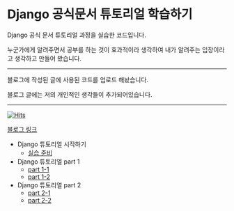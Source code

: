 # Django 공식문서 튜토리얼 학습하기

Django 공식 문서 튜토리얼 과정을 실습한 코드입니다.<br>

누군가에게 알려주면서 공부를 하는 것이 효과적이라 생각하여 내가 알려주는 입장이라고 생각하고 만들어 봤습니다.

---

블로그에 작성된 글에 사용된 코드를 업로드 해놨습니다.<br>

블로그 글에는 저의 개인적인 생각들이 추가되어있습니다.

---

[![Hits](https://hits.seeyoufarm.com/api/count/incr/badge.svg?url=https%3A%2F%2Fgithub.com%2FIanToo2%2FDjango_Tutorial&count_bg=%2379C83D&title_bg=%23555555&icon=&icon_color=%23E7E7E7&title=hits&edge_flat=false)](https://hits.seeyoufarm.com)

[블로그 링크](https://koggaeng.tistory.com/)

- Django 튜토리얼 시작하기<br>
  - [실습 준비](https://koggaeng.tistory.com/entry/Django-%ED%94%84%EB%A1%9C%EC%A0%9D%ED%8A%B8-1)
- Django 튜토리얼 part 1
  - [part 1-1](https://koggaeng.tistory.com/entry/Django-%EC%B2%AB-%EB%B2%88%EC%A7%B8-%EC%9E%A5%EA%B3%A0-%EC%95%B1-%EC%9E%91%EC%84%B1%ED%95%98%EA%B8%B0-part-1)
  - [part 1-2](https://koggaeng.tistory.com/entry/Django-%EC%B2%AB-%EB%B2%88%EC%A7%B8-%EC%9E%A5%EA%B3%A0-%EC%95%B1-%EC%9E%91%EC%84%B1%ED%95%98%EA%B8%B0-part-1-2)
- Django 튜토리얼 part 2
  - [part 2-1](https://koggaeng.tistory.com/entry/Django-%EC%B2%AB-%EB%B2%88%EC%A7%B8-%EC%9E%A5%EA%B3%A0-%EC%95%B1-%EC%9E%91%EC%84%B1%ED%95%98%EA%B8%B0-part-2-1)
  - [part 2-2](https://koggaeng.tistory.com/entry/Django-%EC%B2%AB-%EB%B2%88%EC%A7%B8-%EC%9E%A5%EA%B3%A0-%EC%95%B1-%EC%9E%91%EC%84%B1%ED%95%98%EA%B8%B0-part-2-2)
